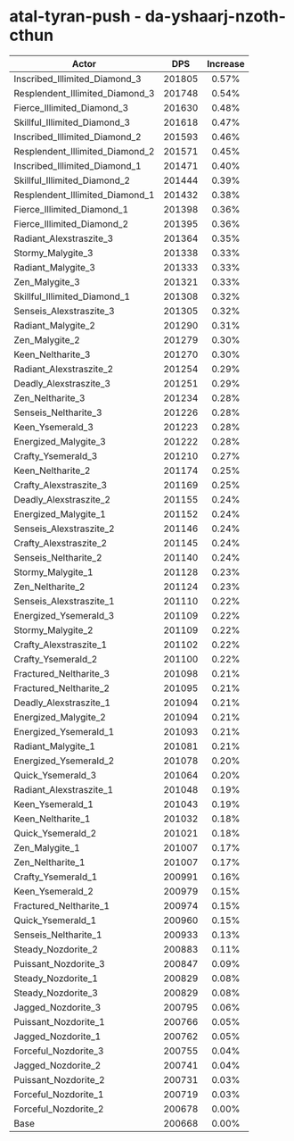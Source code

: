 # atal-tyran-push - da-yshaarj-nzoth-cthun
| Actor | DPS | Increase |
|---|:---:|:---:|
|Inscribed_Illimited_Diamond_3|201805|0.57%|
|Resplendent_Illimited_Diamond_3|201748|0.54%|
|Fierce_Illimited_Diamond_3|201630|0.48%|
|Skillful_Illimited_Diamond_3|201618|0.47%|
|Inscribed_Illimited_Diamond_2|201593|0.46%|
|Resplendent_Illimited_Diamond_2|201571|0.45%|
|Inscribed_Illimited_Diamond_1|201471|0.40%|
|Skillful_Illimited_Diamond_2|201444|0.39%|
|Resplendent_Illimited_Diamond_1|201432|0.38%|
|Fierce_Illimited_Diamond_1|201398|0.36%|
|Fierce_Illimited_Diamond_2|201395|0.36%|
|Radiant_Alexstraszite_3|201364|0.35%|
|Stormy_Malygite_3|201338|0.33%|
|Radiant_Malygite_3|201333|0.33%|
|Zen_Malygite_3|201321|0.33%|
|Skillful_Illimited_Diamond_1|201308|0.32%|
|Senseis_Alexstraszite_3|201305|0.32%|
|Radiant_Malygite_2|201290|0.31%|
|Zen_Malygite_2|201279|0.30%|
|Keen_Neltharite_3|201270|0.30%|
|Radiant_Alexstraszite_2|201254|0.29%|
|Deadly_Alexstraszite_3|201251|0.29%|
|Zen_Neltharite_3|201234|0.28%|
|Senseis_Neltharite_3|201226|0.28%|
|Keen_Ysemerald_3|201223|0.28%|
|Energized_Malygite_3|201222|0.28%|
|Crafty_Ysemerald_3|201210|0.27%|
|Keen_Neltharite_2|201174|0.25%|
|Crafty_Alexstraszite_3|201169|0.25%|
|Deadly_Alexstraszite_2|201155|0.24%|
|Energized_Malygite_1|201152|0.24%|
|Senseis_Alexstraszite_2|201146|0.24%|
|Crafty_Alexstraszite_2|201145|0.24%|
|Senseis_Neltharite_2|201140|0.24%|
|Stormy_Malygite_1|201128|0.23%|
|Zen_Neltharite_2|201124|0.23%|
|Senseis_Alexstraszite_1|201110|0.22%|
|Energized_Ysemerald_3|201109|0.22%|
|Stormy_Malygite_2|201109|0.22%|
|Crafty_Alexstraszite_1|201102|0.22%|
|Crafty_Ysemerald_2|201100|0.22%|
|Fractured_Neltharite_3|201098|0.21%|
|Fractured_Neltharite_2|201095|0.21%|
|Deadly_Alexstraszite_1|201094|0.21%|
|Energized_Malygite_2|201094|0.21%|
|Energized_Ysemerald_1|201093|0.21%|
|Radiant_Malygite_1|201081|0.21%|
|Energized_Ysemerald_2|201078|0.20%|
|Quick_Ysemerald_3|201064|0.20%|
|Radiant_Alexstraszite_1|201048|0.19%|
|Keen_Ysemerald_1|201043|0.19%|
|Keen_Neltharite_1|201032|0.18%|
|Quick_Ysemerald_2|201021|0.18%|
|Zen_Malygite_1|201007|0.17%|
|Zen_Neltharite_1|201007|0.17%|
|Crafty_Ysemerald_1|200991|0.16%|
|Keen_Ysemerald_2|200979|0.15%|
|Fractured_Neltharite_1|200974|0.15%|
|Quick_Ysemerald_1|200960|0.15%|
|Senseis_Neltharite_1|200933|0.13%|
|Steady_Nozdorite_2|200883|0.11%|
|Puissant_Nozdorite_3|200847|0.09%|
|Steady_Nozdorite_1|200829|0.08%|
|Steady_Nozdorite_3|200829|0.08%|
|Jagged_Nozdorite_3|200795|0.06%|
|Puissant_Nozdorite_1|200766|0.05%|
|Jagged_Nozdorite_1|200762|0.05%|
|Forceful_Nozdorite_3|200755|0.04%|
|Jagged_Nozdorite_2|200741|0.04%|
|Puissant_Nozdorite_2|200731|0.03%|
|Forceful_Nozdorite_1|200719|0.03%|
|Forceful_Nozdorite_2|200678|0.00%|
|Base|200668|0.00%|
